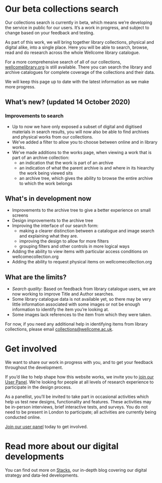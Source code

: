 # Our beta collections search

Our collections search is currently in beta, which means we’re developing the service in public for our users. It’s a work in progress, and subject to change based on your feedback and testing.

As part of this work, we will bring together library collections, physical and digital alike, into a single place. Here you will be able to search, browse, read and do research across the whole Wellcome library catalogue.

For a more comprehensive search of all of our collections, [wellcomelibrary.org](https://wellcomelibrary.org) is still available. There you can search the library and archive catalogues for complete coverage of the collections and their data.

We will keep this page up to date with the latest information as we make more progress.

## What’s new? (updated 14 October 2020)

### Improvements to search
- Up to now we have only exposed a subset of digital and digitised materials in search results, you will now also be able to find archives and physical works from our collections.
- We've added a filter to allow you to choose between online and in library works.
- We've made additions to the works page, when viewing a work that is part of an archive collection:
  - an indication that the work is part of an archive
  - an indication of what the parent archive is and where in its hiearchy the work being viewed sits
  - an archive tree, which gives the ability to browse the entire archive to which the work belongs

## What's in development now
- Improvements to the archive tree to give a better experience on small screens
- Design improvements to the archive tree
- Improving the interface of our search form:
  - making a clearer distinction between a catalogue and image search and explaining what they are.
  - improving the design to allow for more filters
  - grouping filters and other controls in more logical ways
- Adding the ability to view items with particular access conditions on wellcomecollection.org
- Adding the ability to request physical items on wellcomecollection.org

## What are the limits?
- *Search quality*: Based on feedback from library catalogue users, we are now working to improve Title and Author searches.
- Some library catalogue data is not available yet, so there may be very little information associated with some images or not be enough information to identify the item you’re looking at.
- Some images lack references to the item from which they were taken.

For now, if you need any additional help in identifying items from library collections, please email [collections@wellcome.ac.uk](mailto:collections@wellcome.ac.uk).

# Get involved

We want to share our work in progress with you, and to get your feedback throughout the development.

If you’d like to help shape how this website works, we invite you to [join our User Panel](https://wellcomecollection.org/user-panel). We’re looking for people at all levels of research experience to participate in the design process.

As a panellist, you’ll be invited to take part in occasional activities which help us test new designs, functionality and features. These activities may be in-person interviews, brief interactive tests, and surveys. You do not need to be present in London to participate; all activities are currently being conducted online.

[Join our user panel](https://wellcomecollection.org/user-panel) today to get involved.

# Read more about our digital developments

You can find out more on [Stacks](https://stacks.wellcomecollection.org/), our in-depth blog covering our digital strategy and data-led developments.
